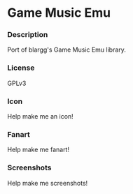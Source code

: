 # Game Music Emu

### Description

Port of blargg's Game Music Emu library.

### License

GPLv3

### Icon

Help make me an icon!

### Fanart

Help make me fanart!

### Screenshots

Help make me screenshots!
